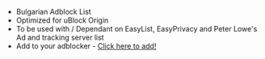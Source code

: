 * Bulgarian Adblock List 
* Optimized for uBlock Origin 
* To be used with / Dependant on EasyList, EasyPrivacy and Peter Lowe's Ad and tracking server list
* Add to your adblocker - [Click here to add!](https://subscribe.adblockplus.org/?location=https://github.com/KokichaKolevTM/BG-Adblock-list/raw/main/BG-Adblock-list.txt&title=Bulgarian+Ads+&+Privacy)

